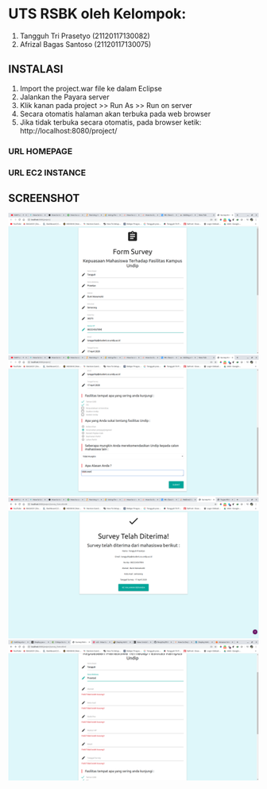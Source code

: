 # UTS RSBK oleh Kelompok:
1. Tangguh Tri Prasetyo (21120117130082)
2. Afrizal Bagas Santoso (21120117130075)

## INSTALASI
1. Import the project.war file ke dalam Eclipse 
2. Jalankan the Payara server  
3. Klik kanan pada project >> Run As >> Run on server
4. Secara otomatis halaman akan terbuka pada web browser 
4. Jika tidak terbuka secara otomatis, pada browser ketik: http://localhost:8080/project/ 

### URL HOMEPAGE

### URL EC2 INSTANCE

## SCREENSHOT
![Alt text](/survey_1.png?raw=true "Survey Mahasiswa 1")
![Alt text](/survey_2.png?raw=true "Survey Mahasiswa 2")
![Alt text](/survey_3.png?raw=true "Survey Mahasiswa 3")
![Alt text](/survey_4.png?raw=true "Survey Mahasiswa 4")

